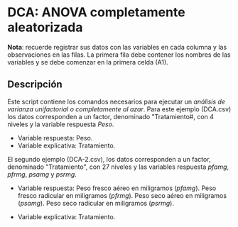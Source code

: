 # DCA: ANOVA completamente aleatorizada


__Nota__: recuerde registrar sus datos con las variables en cada columna y las observaciones en las filas. La primera fila debe contener los nombres de las variables y se debe comenzar en la primera celda (A1). 

## Descripción 

Este script contiene los comandos necesarios para ejecutar un _análisis de varianza unifactorial o completamente al azar_. Para este ejemplo (DCA.csv) los datos corresponden a un factor, denominado "Tratamiento#, con 4 niveles y la variable respuesta _Peso_.  

+ Variable respuesta: Peso.
+ Variable explicativa: Tratamiento. 

El segundo ejemplo (DCA-2.csv), los datos corresponden a un factor, denominado "Tratamiento", con 27 niveles y las variables respuesta _pfamg_,	_pfrmg_,	_psamg_ y	_psrmg_.

+ Variable respuesta: Peso fresco aéreo en miligramos (_pfamg_).
                      Peso fresco radicular en miligramos (_pfrmg_).
                      Peso seco aéreo en miligramos (_psamg_).
                      Peso seco radicular en miligramos (_psrmg_).

+ Variable explicativa: Tratamiento.
